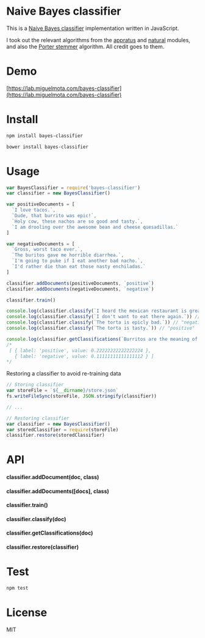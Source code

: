 # Naive Bayes classifier

This is a [Naive Bayes classifier](http://en.wikipedia.org/wiki/Naive_Bayes_classifier) implementation written in JavaScript.

I took out the relevant algorithms from the [appratus](https://github.com/NaturalNode/apparatus) and [natural](https://github.com/NaturalNode/natural) modules, and also the [Porter stemmer](https://github.com/NaturalNode/natural/tree/master/lib/natural/stemmers) algorithm. All credit goes to them.

# Demo

[https://lab.miguelmota.com/bayes-classifier](https://lab.miguelmota.com/bayes-classifier)

# Install

```bash
npm install bayes-classifier
```

```bash
bower install bayes-classifier
```

# Usage

```javascript
var BayesClassifier = require('bayes-classifier')
var classifier = new BayesClassifier()

var positiveDocuments = [
  `I love tacos.`,
  `Dude, that burrito was epic!`,
  `Holy cow, these nachos are so good and tasty.`,
  `I am drooling over the awesome bean and cheese quesadillas.`
]

var negativeDocuments = [
  `Gross, worst taco ever.`,
  `The buritos gave me horrible diarrhea.`,
  `I'm going to puke if I eat another bad nacho.`,
  `I'd rather die than eat those nasty enchiladas.`
]

classifier.addDocuments(positiveDocuments, `positive`)
classifier.addDocuments(negativeDocuments, `negative`)

classifier.train()

console.log(classifier.classify(`I heard the mexican restaurant is great!`)) // "positive"
console.log(classifier.classify(`I don't want to eat there again.`)) // "negative"
console.log(classifier.classify(`The torta is epicly bad.`)) // "negative"
console.log(classifier.classify(`The torta is tasty.`)) // "positive"

console.log(classifier.getClassifications(`Burritos are the meaning of life.`))
/*
 [ { label: 'positive', value: 0.22222222222222224 },
   { label: 'negative', value: 0.11111111111111112 } ]
*/
```

Restoring a classifier to avoid re-training data

```javascript
// Storing classifier
var storeFile = `${__dirname}/store.json`
fs.writeFileSync(storeFile, JSON.stringify(classifier))

// ...

// Restoring classifier
var classifier = new BayesClassifier()
var storedClassifier = require(storeFile)
classifier.restore(storedClassifier)
```

# API

#### classifier.addDocument(doc, class)

#### classifier.addDocuments([docs], class)

#### classifier.train()

#### classifier.classify(doc)

#### classifier.getClassifications(doc)

#### classifier.restore(classifier)

# Test

```bash
npm test
```

# License

MIT
